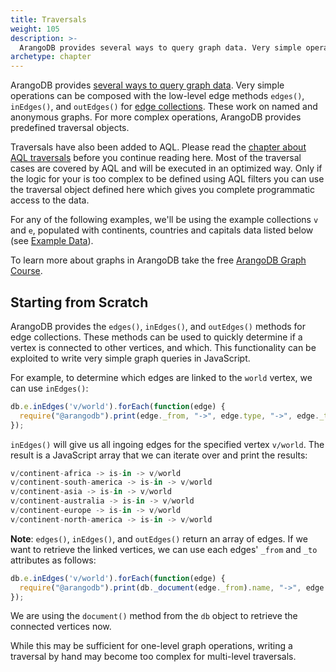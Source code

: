 ```yaml
---
title: Traversals
weight: 105
description: >-
  ArangoDB provides several ways to query graph data. Very simple operations can be composed with the low-level edge methods edges, inEdges, and outEdges for edge collections.
archetype: chapter
---
```

ArangoDB provides [several ways to query graph data](../first-steps.md).
Very simple operations can be composed with the low-level edge methods `edges()`, `inEdges()`, and `outEdges()` for
[edge collections](../working-with-edges.md). These work on named and anonymous graphs. For more complex operations,
ArangoDB provides predefined traversal objects.

Traversals have also been added to AQL.
Please read the [chapter about AQL traversals](../../aql/graphs/traversals.md) before you continue reading here.
Most of the traversal cases are covered by AQL and will be executed in an optimized way.
Only if the logic for your is too complex to be defined using AQL filters you can use the traversal object defined
here which gives you complete programmatic access to the data.

For any of the following examples, we'll be using the example collections `v` and `e`,
populated with continents, countries and capitals data listed below (see [Example Data](example-data.md)).

To learn more about graphs in ArangoDB take the free
[ArangoDB Graph Course](https://www.arangodb.com/arangodb-graph-course).

## Starting from Scratch

ArangoDB provides the `edges()`, `inEdges()`, and `outEdges()` methods for edge collections.
These methods can be used to quickly determine if a vertex is connected to other vertices,
and which.
This functionality can be exploited to write very simple graph queries in JavaScript.

For example, to determine which edges are linked to the `world` vertex, we can use `inEdges()`:

```js
db.e.inEdges('v/world').forEach(function(edge) { 
  require("@arangodb").print(edge._from, "->", edge.type, "->", edge._to); 
});
```

`inEdges()` will give us all ingoing edges for the specified vertex `v/world`. The result
is a JavaScript array that we can iterate over and print the results:

```js
v/continent-africa -> is-in -> v/world
v/continent-south-america -> is-in -> v/world
v/continent-asia -> is-in -> v/world
v/continent-australia -> is-in -> v/world
v/continent-europe -> is-in -> v/world
v/continent-north-america -> is-in -> v/world
```

**Note**: `edges()`, `inEdges()`, and `outEdges()` return an array of edges. If we want to retrieve
the linked vertices, we can use each edges' `_from` and `_to` attributes as follows:

```js
db.e.inEdges('v/world').forEach(function(edge) { 
  require("@arangodb").print(db._document(edge._from).name, "->", edge.type, "->", db._document(edge._to).name); 
});
```

We are using the `document()` method from the `db` object to retrieve the connected vertices now.

While this may be sufficient for one-level graph operations, writing a traversal by hand
may become too complex for multi-level traversals.
